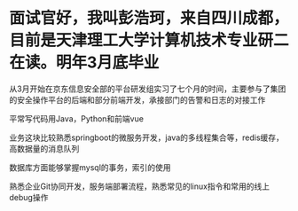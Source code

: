 # 面试官好，我叫彭浩珂，来自四川成都，目前是天津理工大学计算机技术专业研二在读。明年3月底毕业

从3月开始在京东信息安全部的平台研发组实习了七个月的时间，主要参与了集团的安全操作平台的后端和部分前端开发，承接部门的告警和日志的对接工作

平常写代码用Java，Python和前端vue

业务这块比较熟悉springboot的微服务开发，java的多线程集合等，redis缓存，高数据量的消息队列

数据库方面能够掌握mysql的事务，索引的使用

熟悉企业Git协同开发，服务端部署流程，熟悉常见的linux指令和常用的线上debug操作

